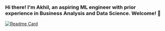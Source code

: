 ### Hi there! I'm Akhil, an aspiring ML engineer with prior experience in Business Analysis and Data Science. Welcome! 👋

[![Readme Card](https://github-readme-stats.vercel.app/api/pin/?username=anuraghazra&repo=github-readme-stats)](https://github.com/anuraghazra/github-readme-stats)
